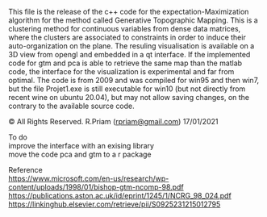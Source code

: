 
This file is the release of the c++ code for the expectation-Maximization algorithm for the method called Generative Topographic Mapping. This is a clustering method for continuous variables from dense data matrices, where the clusters are associated to constraints in order to induce their auto-organization on the plane. The resuling visualisation is available on a 3D view from opengl and embedded in a qt interface. If the implemented code for gtm and pca is able to retrieve the same map than the matlab code, the interface for the visualization is experimental and far from optimal. The code is from 2009 and was compiled for win95 and then win7, but the file Projet1.exe is still executable for win10 (but not directly from recent wine on ubuntu 20.04), but may not allow saving changes, on the contrary to the available source code. <br />

&copy; All Rights Reserved. R.Priam (rpriam@gmail.com) 17/01/2021

To do <br />
improve the interface with an exising library <br />
move the code pca and gtm to a r package  <br />

Reference <br />
https://www.microsoft.com/en-us/research/wp-content/uploads/1998/01/bishop-gtm-ncomp-98.pdf
https://publications.aston.ac.uk/id/eprint/1245/1/NCRG_98_024.pdf
https://linkinghub.elsevier.com/retrieve/pii/S0925231215012795
